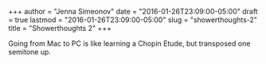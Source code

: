 +++
author = "Jenna Simeonov"
date = "2016-01-26T23:09:00-05:00"
draft = true
lastmod = "2016-01-26T23:09:00-05:00"
slug = "showerthoughts-2"
title = "Showerthoughts 2"
+++

Going from Mac to PC is like learning a Chopin Etude, but transposed one semitone up.
